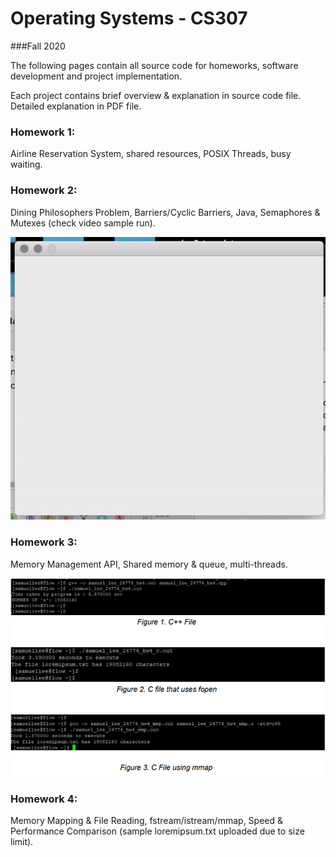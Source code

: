 # Operating Systems - CS307 

###Fall 2020

The following pages contain all source code for homeworks, software development and project implementation.

Each project contains brief overview & explanation in source code file. Detailed explanation in PDF file. 

### Homework 1:

Airline Reservation System, shared resources, POSIX Threads, busy waiting. 

### Homework 2:

Dining Philosophers Problem, Barriers/Cyclic Barriers, Java, Semaphores & Mutexes (check video sample run). 

![](diningPhilosophers.gif)


### Homework 3:

Memory Management API, Shared memory & queue, multi-threads. 

![](/images/sampleRun.png)

### Homework 4:

Memory Mapping & File Reading, fstream/istream/mmap, Speed & Performance Comparison (sample loremipsum.txt uploaded due to size limit). 
